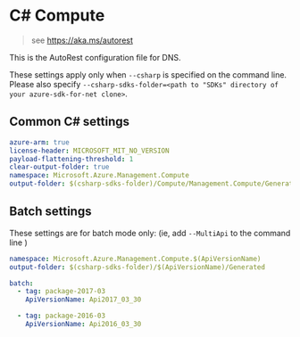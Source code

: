 # C# Compute

> see https://aka.ms/autorest

This is the AutoRest configuration file for DNS.

These settings apply only when `--csharp` is specified on the command line.
Please also specify `--csharp-sdks-folder=<path to "SDKs" directory of your azure-sdk-for-net clone>`.

## Common C# settings

``` yaml !$(MultiApi)
azure-arm: true
license-header: MICROSOFT_MIT_NO_VERSION
payload-flattening-threshold: 1
clear-output-folder: true
namespace: Microsoft.Azure.Management.Compute
output-folder: $(csharp-sdks-folder)/Compute/Management.Compute/Generated
```

## Batch settings
These settings are for batch mode only: (ie, add `--MultiApi` to the command line )

``` yaml $(MultiApi)
namespace: Microsoft.Azure.Management.Compute.$(ApiVersionName)
output-folder: $(csharp-sdks-folder)/$(ApiVersionName)/Generated

batch:
  - tag: package-2017-03
    ApiVersionName: Api2017_03_30

  - tag: package-2016-03
    ApiVersionName: Api2016_03_30
```